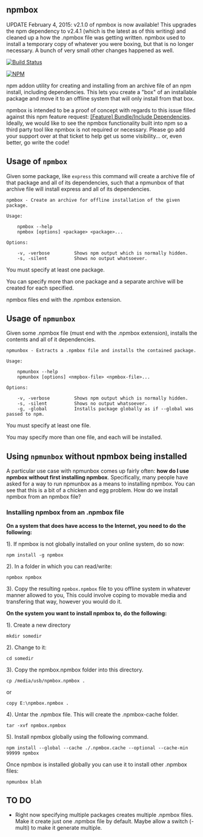 npmbox
-------

UPDATE February 4, 2015: v2.1.0 of npmbox is now available! This upgrades the npm dependency to v2.4.1 (which is the latest as of this writing) and cleaned up a how the .npmbox file was getting written.  npmbox used to install a temporary copy of whatever you were boxing, but that is no longer necessary. A bunch of very small other changes happened as well.

[![Build Status](https://travis-ci.org/arei/npmbox.svg)](https://travis-ci.org/arei/npmbox)

[![NPM](https://nodei.co/npm/npmbox.png)](https://nodei.co/npm/npmbox/)

npm addon utility for creating and installing from an archive file of an npm install, including dependencies.  This lets you create a "box" of an installable package and move it to an offline system that will only install from that box.

npmbox is intended to be a proof of concept with regards to this issue filled against this npm feature request: [[Feature] Bundle/Include Dependencies](https://github.com/isaacs/npm/issues/4210).  Ideally, we would like to see the npmbox functionality built into npm so a third party tool like npmbox is not required or necessary. Please go add your support over at that ticket to help get us some visibility... or, even better, go write the code!

## Usage of `npmbox`

Given some package, like `express` this command will create a archive file of that package and all of its dependencies, such that a npmunbox of that archive file will install express and all of its dependencies.

	npmbox - Create an archive for offline installation of the given package.

	Usage:

  		npmbox --help
  		npmbox [options] <package> <package>...

	Options:

  		-v, -verbose         Shows npm output which is normally hidden.
  		-s, -silent          Shows no output whatsoever.

You must specify at least one package.

You can specify more than one package and a separate archive will be created for each specified.

npmbox files end with the .npmbox extension.

## Usage of `npmunbox`

Given some .npmbox file (must end with the .npmbox extension), installs the contents and all of it dependencies.

	npmunbox - Extracts a .npmbox file and installs the contained package.

	Usage:

		npmunbox --help
		npmunbox [options] <nmpbox-file> <npmbox-file>...

	Options:

		-v, -verbose         Shows npm output which is normally hidden.
		-s, -silent          Shows no output whatsoever.
		-g, -global          Installs package globally as if --global was passed to npm.


You must specify at least one file.

You may specify more than one file, and each will be installed.

## Using `npmunbox` without npmbox being installed

A particular use case with npmunbox comes up fairly often: **how do I use npmbox without first installing npmbox**.  Specifically, many people have asked for a way to run npmunbox as a means to installing npmbox.  You can see that this is a bit of a chicken and egg problem.  How do we install npmbox from an npmbox file?

### Installing npmbox from an .npmbox file

**On a system that does have access to the Internet, you need to do the following:**

1). If npmbox is not globally installed on your online system, do so now:

	npm install -g npmbox

2). In a folder in which you can read/write:

	npmbox npmbox

3). Copy the resulting `npmbox.npmbox` file to you offline system in whatever manner allowed to you,  This could involve coping to movable media and transfering that way, however you would do it.

**On the system you want to install npmbox to, do the following:**

1). Create a new directory

	mkdir somedir

2). Change to it:

	cd somedir

3). Copy the npmbox.npmbox folder into this directory.

	cp /media/usb/npmbox.npmbox .

or

	copy E:\npmbox.npmbox .

4). Untar the .npmbox file.  This will create the .npmbox-cache folder.

	tar -xvf npmbox.npmbox

5). Install npmbox globally using the following command.

	npm install --global --cache ./.npmbox.cache --optional --cache-min 99999 npmbox

Once npmbox is installed globally you can use it to install other .npmbox files:

	npmunbox blah

## TO DO

- Right now specifying multiple packages creates multiple .npmbox files.  Make it create just one .npmbox file by default.  Maybe allow a switch (-multi) to make it generate multiple.
